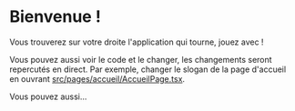 # Bienvenue !

Vous trouverez sur votre droite l'application qui tourne, jouez avec !

Vous pouvez aussi voir le code et le changer, les changements seront repercutés en direct. Par exemple, changer le slogan de la page d'accueil en ouvrant [src/pages/accueil/AccueilPage.tsx](./src/pages/accueil/AccueilPage.tsx).

Vous pouvez aussi...
